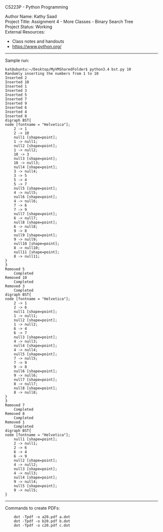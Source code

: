 CS223P - Python Programming

Author Name: Kathy Saad<br>
Project Title: Assignment 4 - More Classes - Binary Search Tree<br>
Project Status: Working<br>
External Resources:<br>
- Class notes and handouts<br>
- https://www.python.org/

*******************************************************************************************************************************************

Sample run:

	kat@ubuntu:~/Desktop/MyVMSharedFolder$ python3.4 bst.py 10
	Randomly inserting the numbers from 1 to 10
	Inserted 2
	Inserted 10
	Inserted 1
	Inserted 3
	Inserted 5
	Inserted 7
	Inserted 9
	Inserted 6
	Inserted 4
	Inserted 8
	digraph BST{
	node [fontname = "Helvetica"];
		2 -> 1
		2 -> 10
		null1 [shape=point];
		1 -> null1;
		null2 [shape=point];
		1 -> null2;
		10 -> 3
		null3 [shape=point];
		10 -> null3;
		null4 [shape=point];
		3 -> null4;
		3 -> 5
		5 -> 4
		5 -> 7
		null5 [shape=point];
		4 -> null5;
		null6 [shape=point];
		4 -> null6;
		7 -> 6
		7 -> 9
		null7 [shape=point];
		6 -> null7;
		null8 [shape=point];
		6 -> null8;
		9 -> 8
		null9 [shape=point];
		9 -> null9;
		null10 [shape=point];
		8 -> null10;
		null11 [shape=point];
		8 -> null11;
	}
	3
	Removed 5
		Completed
	Removed 10
		Completed
	Removed 3
		Completed
	digraph BST{
	node [fontname = "Helvetica"];
		2 -> 1
		2 -> 6
		null1 [shape=point];
		1 -> null1;
		null2 [shape=point];
		1 -> null2;
		6 -> 4
		6 -> 7
		null3 [shape=point];
		4 -> null3;
		null4 [shape=point];
		4 -> null4;
		null5 [shape=point];
		7 -> null5;
		7 -> 9
		9 -> 8
		null6 [shape=point];
		9 -> null6;
		null7 [shape=point];
		8 -> null7;
		null8 [shape=point];
		8 -> null8;
	}
	3
	Removed 7
		Completed
	Removed 8
		Completed
	Removed 1
		Completed
	digraph BST{
	node [fontname = "Helvetica"];
		null1 [shape=point];
		2 -> null1;
		2 -> 6
		6 -> 4
		6 -> 9
		null2 [shape=point];
		4 -> null2;
		null3 [shape=point];
		4 -> null3;
		null4 [shape=point];
		9 -> null4;
		null5 [shape=point];
		9 -> null5;
	}

*******************************************************************************************************************************************

Commands to create PDFs:

		dot -Tpdf -o a20.pdf a.dot
		dot -Tpdf -o b20.pdf b.dot
		dot -Tpdf -o c20.pdf c.dot